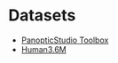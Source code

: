 # Datasets

- [PanopticStudio Toolbox](https://github.com/CMU-Perceptual-Computing-Lab/panoptic-toolbox)
- [Human3.6M](http://vision.imar.ro/human3.6m/description.php)

